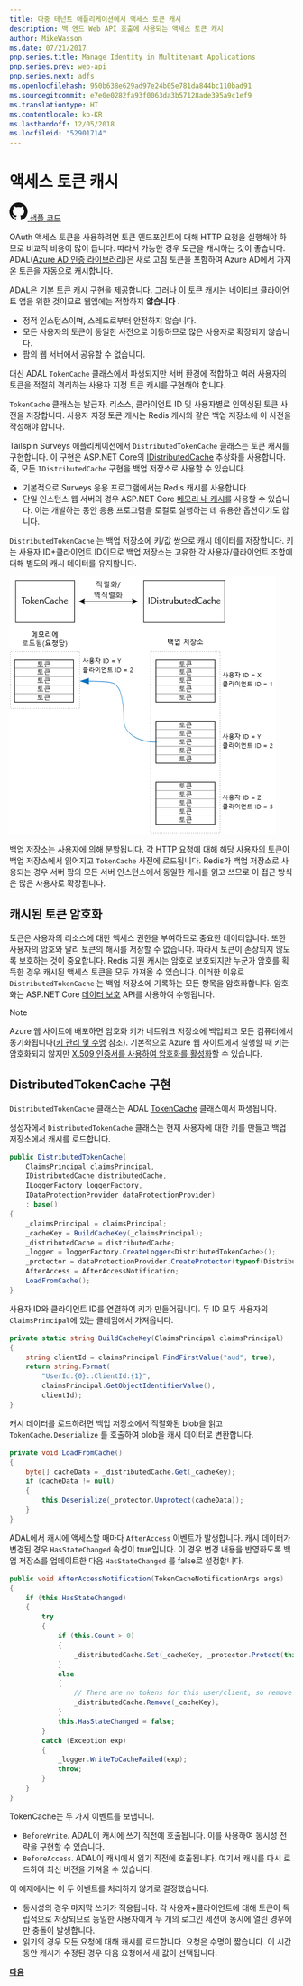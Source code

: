 ```yaml
---
title: 다중 테넌트 애플리케이션에서 액세스 토큰 캐시
description: 백 엔드 Web API 호출에 사용되는 액세스 토큰 캐시
author: MikeWasson
ms.date: 07/21/2017
pnp.series.title: Manage Identity in Multitenant Applications
pnp.series.prev: web-api
pnp.series.next: adfs
ms.openlocfilehash: 950b638e629ad97e24b05e781da844bc110bad91
ms.sourcegitcommit: e7e0e0282fa93f0063da3b57128ade395a9c1ef9
ms.translationtype: HT
ms.contentlocale: ko-KR
ms.lasthandoff: 12/05/2018
ms.locfileid: "52901714"
---
```

# <a name="cache-access-tokens"></a>액세스 토큰 캐시

[![GitHub](../_images/github.png) 샘플 코드][sample application]

OAuth 액세스 토큰을 사용하려면 토큰 엔드포인트에 대해 HTTP 요청을 실행해야 하므로 비교적 비용이 많이 듭니다. 따라서 가능한 경우 토큰을 캐시하는 것이 좋습니다. ADAL([Azure AD 인증 라이브러리][ADAL])은 새로 고침 토큰을 포함하여 Azure AD에서 가져온 토큰을 자동으로 캐시합니다.

ADAL은 기본 토큰 캐시 구현을 제공합니다. 그러나 이 토큰 캐시는 네이티브 클라이언트 앱을 위한 것이므로 웹앱에는 적합하지 **않습니다** .

* 정적 인스턴스이며, 스레드로부터 안전하지 않습니다.
* 모든 사용자의 토큰이 동일한 사전으로 이동하므로 많은 사용자로 확장되지 않습니다.
* 팜의 웹 서버에서 공유할 수 없습니다.

대신 ADAL `TokenCache` 클래스에서 파생되지만 서버 환경에 적합하고 여러 사용자의 토큰을 적절히 격리하는 사용자 지정 토큰 캐시를 구현해야 합니다.

`TokenCache` 클래스는 발급자, 리소스, 클라이언트 ID 및 사용자별로 인덱싱된 토큰 사전을 저장합니다. 사용자 지정 토큰 캐시는 Redis 캐시와 같은 백업 저장소에 이 사전을 작성해야 합니다.

Tailspin Surveys 애플리케이션에서 `DistributedTokenCache` 클래스는 토큰 캐시를 구현합니다. 이 구현은 ASP.NET Core의 [IDistributedCache][distributed-cache] 추상화를 사용합니다. 즉, 모든 `IDistributedCache` 구현을 백업 저장소로 사용할 수 있습니다.

* 기본적으로 Surveys 응용 프로그램에서는 Redis 캐시를 사용합니다.
* 단일 인스턴스 웹 서버의 경우 ASP.NET Core [메모리 내 캐시][in-memory-cache]를 사용할 수 있습니다. 이는 개발하는 동안 응용 프로그램을 로컬로 실행하는 데 유용한 옵션이기도 합니다.

`DistributedTokenCache` 는 백업 저장소에 키/값 쌍으로 캐시 데이터를 저장합니다. 키는 사용자 ID+클라이언트 ID이므로 백업 저장소는 고유한 각 사용자/클라이언트 조합에 대해 별도의 캐시 데이터를 유지합니다.

![토큰 캐시](./images/token-cache.png)

백업 저장소는 사용자에 의해 분할됩니다. 각 HTTP 요청에 대해 해당 사용자의 토큰이 백업 저장소에서 읽어지고 `TokenCache` 사전에 로드됩니다. Redis가 백업 저장소로 사용되는 경우 서버 팜의 모든 서버 인스턴스에서 동일한 캐시를 읽고 쓰므로 이 접근 방식은 많은 사용자로 확장됩니다.

## <a name="encrypting-cached-tokens"></a>캐시된 토큰 암호화
토큰은 사용자의 리소스에 대한 액세스 권한을 부여하므로 중요한 데이터입니다. 또한 사용자의 암호와 달리 토큰의 해시를 저장할 수 없습니다. 따라서 토큰이 손상되지 않도록 보호하는 것이 중요합니다. Redis 지원 캐시는 암호로 보호되지만 누군가 암호를 획득한 경우 캐시된 액세스 토큰을 모두 가져올 수 있습니다. 이러한 이유로 `DistributedTokenCache` 는 백업 저장소에 기록하는 모든 항목을 암호화합니다. 암호화는 ASP.NET Core [데이터 보호][data-protection] API를 사용하여 수행됩니다.

> [!NOTE]
> Azure 웹 사이트에 배포하면 암호화 키가 네트워크 저장소에 백업되고 모든 컴퓨터에서 동기화됩니다([키 관리 및 수명][key-management] 참조). 기본적으로 Azure 웹 사이트에서 실행할 때 키는 암호화되지 않지만 [X.509 인증서를 사용하여 암호화를 활성화][x509-cert-encryption]할 수 있습니다.
> 
> 

## <a name="distributedtokencache-implementation"></a>DistributedTokenCache 구현
`DistributedTokenCache` 클래스는 ADAL [TokenCache][tokencache-class] 클래스에서 파생됩니다.

생성자에서 `DistributedTokenCache` 클래스는 현재 사용자에 대한 키를 만들고 백업 저장소에서 캐시를 로드합니다.

```csharp
public DistributedTokenCache(
    ClaimsPrincipal claimsPrincipal,
    IDistributedCache distributedCache,
    ILoggerFactory loggerFactory,
    IDataProtectionProvider dataProtectionProvider)
    : base()
{
    _claimsPrincipal = claimsPrincipal;
    _cacheKey = BuildCacheKey(_claimsPrincipal);
    _distributedCache = distributedCache;
    _logger = loggerFactory.CreateLogger<DistributedTokenCache>();
    _protector = dataProtectionProvider.CreateProtector(typeof(DistributedTokenCache).FullName);
    AfterAccess = AfterAccessNotification;
    LoadFromCache();
}
```

사용자 ID와 클라이언트 ID를 연결하여 키가 만들어집니다. 두 ID 모두 사용자의 `ClaimsPrincipal`에 있는 클레임에서 가져옵니다.

```csharp
private static string BuildCacheKey(ClaimsPrincipal claimsPrincipal)
{
    string clientId = claimsPrincipal.FindFirstValue("aud", true);
    return string.Format(
        "UserId:{0}::ClientId:{1}",
        claimsPrincipal.GetObjectIdentifierValue(),
        clientId);
}
```

캐시 데이터를 로드하려면 백업 저장소에서 직렬화된 blob을 읽고 `TokenCache.Deserialize` 를 호출하여 blob을 캐시 데이터로 변환합니다.

```csharp
private void LoadFromCache()
{
    byte[] cacheData = _distributedCache.Get(_cacheKey);
    if (cacheData != null)
    {
        this.Deserialize(_protector.Unprotect(cacheData));
    }
}
```

ADAL에서 캐시에 액세스할 때마다 `AfterAccess` 이벤트가 발생합니다. 캐시 데이터가 변경된 경우 `HasStateChanged` 속성이 true입니다. 이 경우 변경 내용을 반영하도록 백업 저장소를 업데이트한 다음 `HasStateChanged` 를 false로 설정합니다.

```csharp
public void AfterAccessNotification(TokenCacheNotificationArgs args)
{
    if (this.HasStateChanged)
    {
        try
        {
            if (this.Count > 0)
            {
                _distributedCache.Set(_cacheKey, _protector.Protect(this.Serialize()));
            }
            else
            {
                // There are no tokens for this user/client, so remove the item from the cache.
                _distributedCache.Remove(_cacheKey);
            }
            this.HasStateChanged = false;
        }
        catch (Exception exp)
        {
            _logger.WriteToCacheFailed(exp);
            throw;
        }
    }
}
```

TokenCache는 두 가지 이벤트를 보냅니다.

* `BeforeWrite`. ADAL이 캐시에 쓰기 직전에 호출됩니다. 이를 사용하여 동시성 전략을 구현할 수 있습니다.
* `BeforeAccess`. ADAL이 캐시에서 읽기 직전에 호출됩니다. 여기서 캐시를 다시 로드하여 최신 버전을 가져올 수 있습니다.

이 예제에서는 이 두 이벤트를 처리하지 않기로 결정했습니다.

* 동시성의 경우 마지막 쓰기가 적용됩니다. 각 사용자+클라이언트에 대해 토큰이 독립적으로 저장되므로 동일한 사용자에게 두 개의 로그인 세션이 동시에 열린 경우에만 충돌이 발생합니다.
* 읽기의 경우 모든 요청에 대해 캐시를 로드합니다. 요청은 수명이 짧습니다. 이 시간 동안 캐시가 수정된 경우 다음 요청에서 새 값이 선택됩니다.

[**다음**][client-assertion]

<!-- links -->
[ADAL]: https://msdn.microsoft.com/library/azure/jj573266.aspx
[client-assertion]: ./client-assertion.md
[data-protection]: /aspnet/core/security/data-protection/
[distributed-cache]: /aspnet/core/performance/caching/distributed
[key-management]: /aspnet/core/security/data-protection/configuration/default-settings
[in-memory-cache]: /aspnet/core/performance/caching/memory
[tokencache-class]: https://msdn.microsoft.com/library/azure/microsoft.identitymodel.clients.activedirectory.tokencache.aspx
[x509-cert-encryption]: /aspnet/core/security/data-protection/implementation/key-encryption-at-rest#x509-certificate
[sample application]: https://github.com/mspnp/multitenant-saas-guidance
